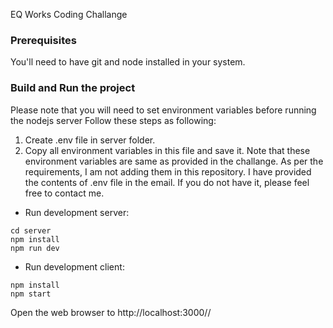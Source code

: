 EQ Works Coding Challange

### Prerequisites
You'll need to have git and node installed in your system.



### Build and Run the project

Please note that you will need to set environment variables before running the nodejs server
Follow these steps as following:
1. Create .env file in server folder.
2. Copy all environment variables in this file and save it.
Note that these environment variables are same as provided in the challange.
As per the requirements, I am not adding them in this repository.
I have provided the contents of .env file in the email. If you do not have it, please feel free to contact me.

* Run development server:
```
cd server
npm install
npm run dev
```


* Run development client:
```
npm install
npm start 
```

Open the web browser to http://localhost:3000//

